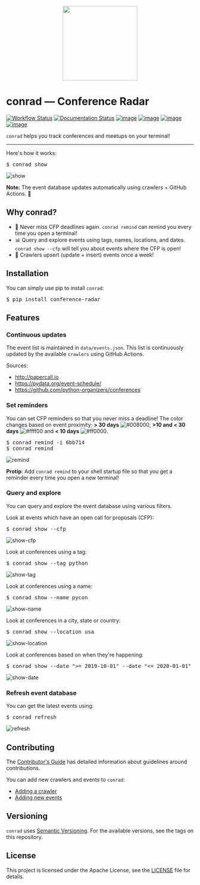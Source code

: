 <p align="center">
   <img src="https://raw.githubusercontent.com/vinayak-mehta/conrad/master/docs/_static/mozilla-satellite-antenna.png" width="200">
</p>

# conrad — Conference Radar

[![Workflow Status](https://github.com/vinayak-mehta/conrad/workflows/Get%20events/badge.svg)](https://github.com/vinayak-mehta/conrad/actions) [![Documentation Status](https://readthedocs.org/projects/conference-radar/badge/?version=latest)](https://conference-radar.readthedocs.io/en/latest/) [![image](https://img.shields.io/pypi/v/conference-radar.svg)](https://pypi.org/project/conference-radar/) [![image](https://img.shields.io/pypi/pyversions/conference-radar.svg)](https://pypi.org/project/conference-radar/) [![image](https://img.shields.io/badge/code%20style-black-000000.svg)](https://github.com/ambv/black) [![image](https://img.shields.io/badge/continous%20quality-deepsource-lightgrey)](https://deepsource.io/gh/vinayak-mehta/conrad/?ref=repository-badge)

`conrad` helps you track conferences and meetups on your terminal!

---

Here's how it works:

<pre>
$ conrad show
</pre>

![show](https://raw.githubusercontent.com/vinayak-mehta/conrad/master/docs/_static/show.png)

**Note:** The event database updates automatically using crawlers + GitHub Actions. 🤖

## Why conrad?

- 📅 Never miss CFP deadlines again. `conrad remind` can remind you every time you open a terminal!
- 📊 Query and explore events using tags, names, locations, and dates. `conrad show --cfp` will tell you about events where the CFP is open!
- 🔄 Crawlers upsert (update + insert) events once a week!

## Installation

You can simply use pip to install `conrad`:

<pre>
$ pip install conference-radar
</pre>

## Features

### Continuous updates

The event list is maintained in `data/events.json`. This list is continuously updated by the available `crawlers` using GitHub Actions.

Sources:

- http://papercall.io
- https://pydata.org/event-schedule/
- https://github.com/python-organizers/conferences

### Set reminders

You can set CFP reminders so that you never miss a deadline! The color changes based on event proximity; **> 30 days** ![#008000](https://placehold.it/15/008000/000000?text=+), **>10 and < 30 days** ![#ffff00](https://placehold.it/15/ffff00/000000?text=+) and **< 10 days** ![#ff0000](https://placehold.it/15/ff0000/000000?text=+).

<pre>
$ conrad remind -i 6bb714
$ conrad remind
</pre>

![remind](https://raw.githubusercontent.com/vinayak-mehta/conrad/master/docs/_static/remind.png)

**Protip**: Add `conrad remind` to your shell startup file so that you get a reminder every time you open a new terminal!

### Query and explore

You can query and explore the event database using various filters.

Look at events which have an open call for proposals (CFP):

<pre>
$ conrad show --cfp
</pre>

![show-cfp](https://raw.githubusercontent.com/vinayak-mehta/conrad/master/docs/_static/show-cfp.png)

Look at conferences using a tag:

<pre>
$ conrad show --tag python
</pre>

![show-tag](https://raw.githubusercontent.com/vinayak-mehta/conrad/master/docs/_static/show-tag.png)

Look at conferences using a name:

<pre>
$ conrad show --name pycon
</pre>

![show-name](https://raw.githubusercontent.com/vinayak-mehta/conrad/master/docs/_static/show-name.png)

Look at conferences in a city, state or country:

<pre>
$ conrad show --location usa
</pre>

![show-location](https://raw.githubusercontent.com/vinayak-mehta/conrad/master/docs/_static/show-location.png)

Look at conferences based on when they're happening:

<pre>
$ conrad show --date ">= 2019-10-01" --date "<= 2020-01-01"
</pre>

![show-date](https://raw.githubusercontent.com/vinayak-mehta/conrad/master/docs/_static/show-date.png)

### Refresh event database

You can get the latest events using:

<pre>
$ conrad refresh
</pre>

![refresh](https://raw.githubusercontent.com/vinayak-mehta/conrad/master/docs/_static/refresh.png)

## Contributing

The [Contributor's Guide](https://github.com/vinayak-mehta/conrad/blob/master/CONTRIBUTING.md) has detailed information about guidelines around contributions.

You can add new crawlers and events to `conrad`:

- [Adding a crawler](https://conference-radar.readthedocs.io/en/latest/dev/adding-crawlers.html)
- [Adding new events](https://conference-radar.readthedocs.io/en/latest/dev/adding-events.html)

## Versioning

`conrad` uses [Semantic Versioning](https://semver.org/). For the available versions, see the tags on this repository.

## License

This project is licensed under the Apache License, see the [LICENSE](https://github.com/vinayak-mehta/conrad/blob/master/LICENSE) file for details.
